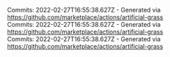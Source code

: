 Commits: 2022-02-27T16:55:38.627Z - Generated via https://github.com/marketplace/actions/artificial-grass
<br>
Commits: 2022-02-27T16:55:38.627Z - Generated via https://github.com/marketplace/actions/artificial-grass
<br>
Commits: 2022-02-27T16:55:38.627Z - Generated via https://github.com/marketplace/actions/artificial-grass
<br>
